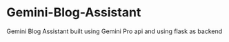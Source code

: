# Gemini-Blog-Assistant
Gemini Blog Assistant built using Gemini Pro api and using flask as backend
